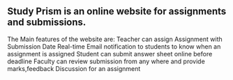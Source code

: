 Study Prism is an online website for assignments and submissions.
--
The Main features of the website are:
Teacher can assign Assignment with Submission Date
Real-time Email notification to students to know when an assignment is assigned
Student can submit answer sheet online before deadline
Faculty can review submission from any where and provide marks,feedback
Discussion for an assignment

